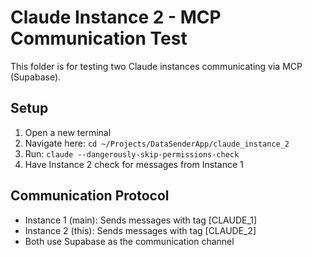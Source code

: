 # Claude Instance 2 - MCP Communication Test

This folder is for testing two Claude instances communicating via MCP (Supabase).

## Setup
1. Open a new terminal
2. Navigate here: `cd ~/Projects/DataSenderApp/claude_instance_2`
3. Run: `claude --dangerously-skip-permissions-check`
4. Have Instance 2 check for messages from Instance 1

## Communication Protocol
- Instance 1 (main): Sends messages with tag [CLAUDE_1]
- Instance 2 (this): Sends messages with tag [CLAUDE_2]
- Both use Supabase as the communication channel
